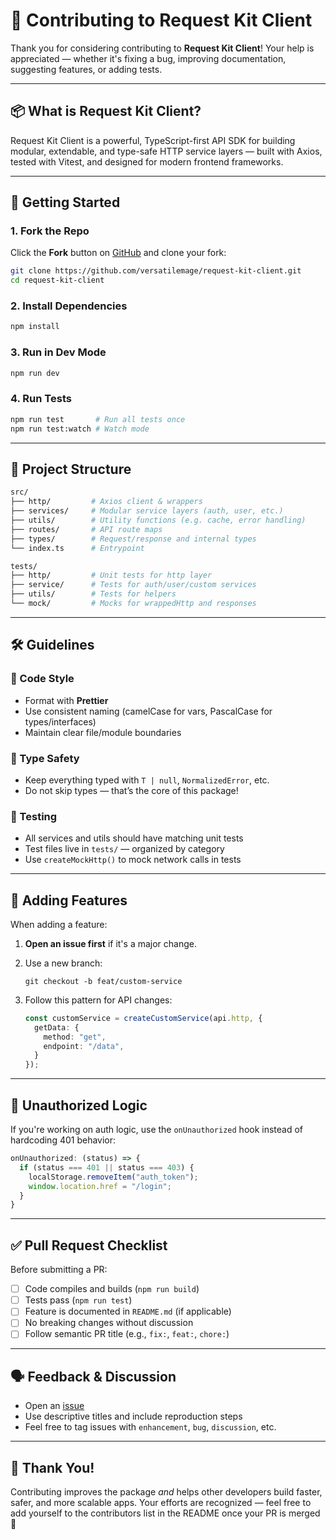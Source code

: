 # 🤝 Contributing to Request Kit Client

Thank you for considering contributing to **Request Kit Client**! Your help is appreciated — whether it's fixing a bug, improving documentation, suggesting features, or adding tests.

---

## 📦 What is Request Kit Client?

Request Kit Client is a powerful, TypeScript-first API SDK for building modular, extendable, and type-safe HTTP service layers — built with Axios, tested with Vitest, and designed for modern frontend frameworks.

---

## 🚀 Getting Started

### 1. Fork the Repo

Click the **Fork** button on [GitHub](https://github.com/versatilemage/request-kit-client) and clone your fork:

```bash
git clone https://github.com/versatilemage/request-kit-client.git
cd request-kit-client
```

### 2. Install Dependencies

```bash
npm install
```

### 3. Run in Dev Mode

```bash
npm run dev
```

### 4. Run Tests

```bash
npm run test       # Run all tests once
npm run test:watch # Watch mode
```

---

## 🧪 Project Structure

```bash
src/
├── http/         # Axios client & wrappers
├── services/     # Modular service layers (auth, user, etc.)
├── utils/        # Utility functions (e.g. cache, error handling)
├── routes/       # API route maps
├── types/        # Request/response and internal types
└── index.ts      # Entrypoint

tests/
├── http/         # Unit tests for http layer
├── service/      # Tests for auth/user/custom services
├── utils/        # Tests for helpers
└── mock/         # Mocks for wrappedHttp and responses
```

---

## 🛠️ Guidelines

### 🧼 Code Style

* Format with **Prettier**
* Use consistent naming (camelCase for vars, PascalCase for types/interfaces)
* Maintain clear file/module boundaries

### 🧠 Type Safety

* Keep everything typed with `T | null`, `NormalizedError`, etc.
* Do not skip types — that’s the core of this package!

### 🧪 Testing

* All services and utils should have matching unit tests
* Test files live in `tests/` — organized by category
* Use `createMockHttp()` to mock network calls in tests

---

## 🧩 Adding Features

When adding a feature:

1. **Open an issue first** if it's a major change.
2. Use a new branch:

   ```
   git checkout -b feat/custom-service
   ```
3. Follow this pattern for API changes:

   ```ts
   const customService = createCustomService(api.http, {
     getData: {
       method: "get",
       endpoint: "/data",
     }
   });
   ```

---

## 🔐 Unauthorized Logic

If you're working on auth logic, use the `onUnauthorized` hook instead of hardcoding 401 behavior:

```ts
onUnauthorized: (status) => {
  if (status === 401 || status === 403) {
    localStorage.removeItem("auth_token");
    window.location.href = "/login";
  }
}
```

---

## ✅ Pull Request Checklist

Before submitting a PR:

* [ ] Code compiles and builds (`npm run build`)
* [ ] Tests pass (`npm run test`)
* [ ] Feature is documented in `README.md` (if applicable)
* [ ] No breaking changes without discussion
* [ ] Follow semantic PR title (e.g., `fix:`, `feat:`, `chore:`)

---

## 🗣 Feedback & Discussion

* Open an [issue](https://github.com/versatilemage/request-kit-client/issues)
* Use descriptive titles and include reproduction steps
* Feel free to tag issues with `enhancement`, `bug`, `discussion`, etc.

---

## 🙌 Thank You!

Contributing improves the package *and* helps other developers build faster, safer, and more scalable apps.
Your efforts are recognized — feel free to add yourself to the contributors list in the README once your PR is merged 💖
